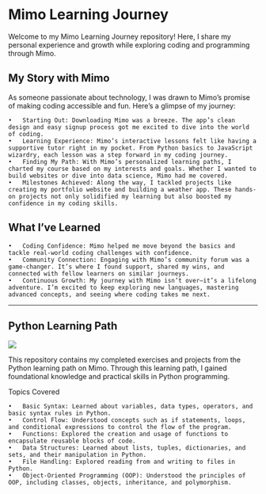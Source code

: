 
# Mimo Learning Journey

Welcome to my Mimo Learning Journey repository! Here, I share my personal experience and growth while exploring coding and programming through Mimo.

## My Story with Mimo

As someone passionate about technology, I was drawn to Mimo’s promise of making coding accessible and fun. Here’s a glimpse of my journey:

	•	Starting Out: Downloading Mimo was a breeze. The app’s clean design and easy signup process got me excited to dive into the world of coding.
	•	Learning Experience: Mimo’s interactive lessons felt like having a supportive tutor right in my pocket. From Python basics to JavaScript wizardry, each lesson was a step forward in my coding journey.
	•	Finding My Path: With Mimo’s personalized learning paths, I charted my course based on my interests and goals. Whether I wanted to build websites or dive into data science, Mimo had me covered.
	•	Milestones Achieved: Along the way, I tackled projects like creating my portfolio website and building a weather app. These hands-on projects not only solidified my learning but also boosted my confidence in my coding skills.

## What I’ve Learned

	•	Coding Confidence: Mimo helped me move beyond the basics and tackle real-world coding challenges with confidence.
	•	Community Connection: Engaging with Mimo’s community forum was a game-changer. It’s where I found support, shared my wins, and connected with fellow learners on similar journeys.
	•	Continuous Growth: My journey with Mimo isn’t over—it’s a lifelong adventure. I’m excited to keep exploring new languages, mastering advanced concepts, and seeing where coding takes me next.


<hr>

## Python Learning Path

<img src = "[PDF document.pdf](https://github.com/TevThom8/Mimo/blob/main/PDF%20document.pdf)">

This repository contains my completed exercises and projects from the Python learning path on Mimo. Through this learning path, I gained foundational knowledge and practical skills in Python programming.

Topics Covered

	•	Basic Syntax: Learned about variables, data types, operators, and basic syntax rules in Python.
	•	Control Flow: Understood concepts such as if statements, loops, and conditional expressions to control the flow of the program.
	•	Functions: Explored the creation and usage of functions to encapsulate reusable blocks of code.
	•	Data Structures: Learned about lists, tuples, dictionaries, and sets, and their manipulation in Python.
	•	File Handling: Explored reading from and writing to files in Python.
	•	Object-Oriented Programming (OOP): Understood the principles of OOP, including classes, objects, inheritance, and polymorphism.
